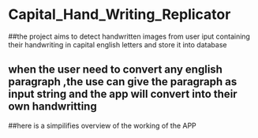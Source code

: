 # Capital_Hand_Writing_Replicator

##the project aims to detect handwritten images from user iput containing their handwriting in capital english letters and store it into database

## when the user need to convert any english paragraph ,the use can give the paragraph as input string and the app will convert into their own handwritting

##here is a simpilifies overview of the working of the APP

